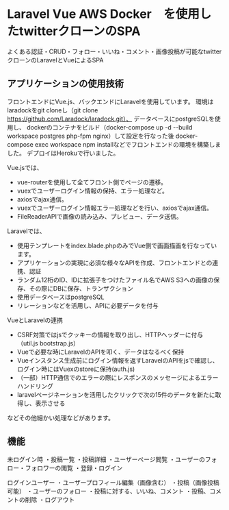 # Laravel Vue AWS Docker　を使用したtwitterクローンのSPA　
 
 よくある認証・CRUD・フォロー・いいね・コメント・画像投稿が可能なtwitterクローンのLaravelとVueによるSPA
 
## アプリケーションの使用技術
 
フロントエンドにVue.js、バックエンドにLaravelを使用しています。
環境はlaradockをgit cloneし（git clone https://github.com/Laradock/laradock.git）、
データベースにpostgreSQLを使用し、
dockerのコンテナをビルド（docker-compose up -d --build workspace postgres php-fpm nginx）して設定を行なった後
docker-compose exec workspace npm installなどでフロントエンドの環境を構築しました。
デプロイはHerokuで行いました。

Vue.jsでは、
- vue-routerを使用して全てフロント側でページの遷移。
- vuexでユーザーログイン情報の保持、エラー処理など。
- axiosでajax通信。
- vuexでユーザーログイン情報エラー処理などを行い、axiosでajax通信。
- FileReaderAPIで画像の読み込み、プレビュー、データ送信。 

Laravelでは、
- 使用テンプレートをindex.blade.phpのみでVue側で画面描画を行なっています。
- アプリケーションの実現に必須な様々なAPIを作成、フロントエンドとの連携、認証
- ランダム12桁のID、IDに拡張子をつけたファイル名でAWS S3への画像の保存、その際にDBに保存、トランザクション
- 使用データベースはpostgreSQL
- リレーションなどを活用し、APIに必要データを付与

VueとLaravelの連携
- CSRF対策ではjsでクッキーの情報を取り出し、HTTPヘッダーに付与（util.js bootstrap.js）
- Vueで必要な時にLaravelのAPIを叩く、データはなるべく保持
- Vueインスタンス生成前にログイン情報を返すLaravelのAPIをjsで確認し、ログイン時にはVuexのstoreに保持(auth.js)
- （一部）HTTP通信でのエラーの際にレスポンスのメッセージによるエラーハンドリング
- laravelページネーションを活用したクリックで次の15件のデータを新たに取得し、表示させる

などその他細かい処理などがあります。

## 機能
未ログイン時
・投稿一覧
・投稿詳細
・ユーザーページ閲覧
・ユーザーのフォロー・フォロワーの閲覧
・登録・ログイン

ログインユーザー
・ユーザープロフィール編集（画像含む）
・投稿（画像投稿可能）
・ユーザーのフォロー
・投稿に対する、いいね、コメント
・投稿、コメントの削除
・ログアウト
